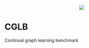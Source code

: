 <div align="center">
    <img src="figures/logo.jpg">
</div>

# CGLB
Continual graph learning benchmark
